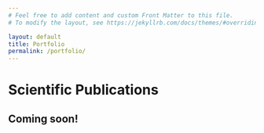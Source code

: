 ```yaml
---
# Feel free to add content and custom Front Matter to this file.
# To modify the layout, see https://jekyllrb.com/docs/themes/#overriding-theme-defaults

layout: default
title: Portfolio
permalink: /portfolio/
---
```


# Scientific Publications

## Coming soon!


<style>
  td, tr, table {
    border: none!important;
    background-color: #ffffff;
  }
</style>